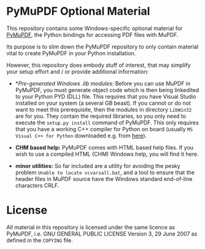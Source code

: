 # PyMuPDF Optional Material
This repository contains some Windows-specific optional material for [PyMuPDF](https://github.com/rk700/PyMuPDF), the Python bindings for accessing PDF files with MuPDF.

Its purpose is to slim down the PyMuPDF repository to only contain material vital to create PyMuPDF in your Python installation.

However, this repository does embody stuff of interest, that may simplify your setup effort and / or provide additional information:

* **Pre-generated Windows *.lib modules:** Before you can use MuPDF in PyMuPDF, you must generate object code which is then being linkedited to your Python PYD (DLL) file. This requires that you have Visual Studio installed on your system (a several GB beast). If you cannot or do not want to meet this prerequisite, then the modules in directory ``LibWin32`` are for you. They contain the required libraries, so you only need to execute the ``setup.py install`` command of PyMuPDF. This only requires that you have a working C++ compiler for Python on board (usually ``MS Visual C++ for Python`` downloaded e.g. from [here](http://www.microsoft.com/en-us/download/details.aspx?id=44266)).

* **CHM based help:** PyMuPDF comes with HTML based help files. If you wish to use a compiled HTML (CHM) Windows help, you will find it here.

* **minor utilities:** So far included are a utility for avoiding the pesky problem ``Unable to locate vcvarsall.bat``, and a tool to ensure that the header files in MuPDF source have the Windows standard end-of-line characters CRLF.


# License
All material in this repository is licensed under the same licence as PyMuPDF, i.e. GNU GENERAL PUBLIC LICENSE Version 3, 29 June 2007 as defined in the ``COPYING`` file.
